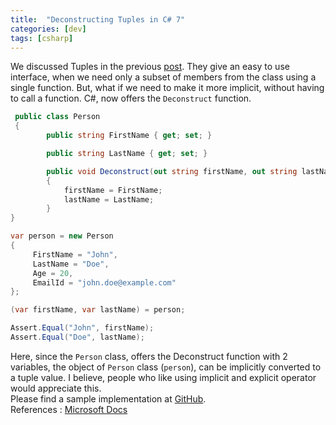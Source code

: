 ```yaml
---
title:  "Deconstructing Tuples in C# 7"
categories: [dev]
tags: [csharp]
---
```


We discussed Tuples in the previous [post](http://blog.ajalex.com/2017/05/26/tuples-in-c-7-0/). They give an easy to use interface, when we need only a subset of members from the class using a single function. But, what if we need to make it more implicit, without having to call a function. C#, now offers the `Deconstruct` function.  

``` csharp
 public class Person
 {
        public string FirstName { get; set; }

        public string LastName { get; set; }

        public void Deconstruct(out string firstName, out string lastName)
        {
            firstName = FirstName;
            lastName = LastName;
        }
}

var person = new Person
{
     FirstName = "John",
     LastName = "Doe",
     Age = 20,
     EmailId = "john.doe@example.com"                
};

(var firstName, var lastName) = person;

Assert.Equal("John", firstName);
Assert.Equal("Doe", lastName);

```

Here, since the `Person` class, offers the Deconstruct function with 2 variables, the object of `Person` class (`person`), can be implicitly converted to a tuple value. I believe, people who like using implicit and explicit operator would appreciate this.  
Please find a sample implementation at [GitHub](https://github.com/alenjalex/examples/tree/master/TuplesExample).  
References : [Microsoft Docs](https://docs.microsoft.com/en-us/dotnet/csharp/tuples#deconstruction)